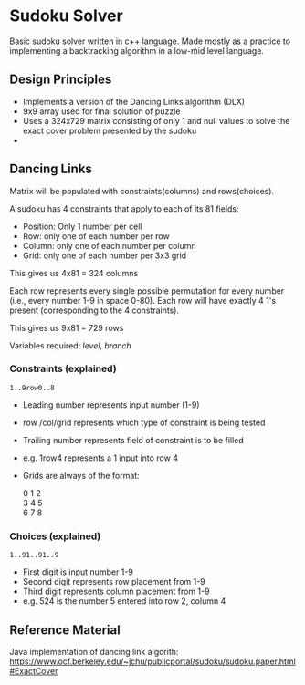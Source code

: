 # Sudoku Solver #

Basic sudoku solver written in c++ language. Made mostly as a practice to implementing a backtracking algorithm in a low-mid level language. 

## Design Principles ##

* Implements a version of the Dancing Links algorithm (DLX)
* 9x9 array used for final solution of puzzle
* Uses a 324x729 matrix consisting of only 1 and null values to solve the exact cover problem presented by the sudoku
*


## Dancing Links ##

Matrix will be populated with constraints(columns) and rows(choices).

A sudoku has 4 constraints that apply to each of its 81 fields:
* Position: Only 1 number per cell
* Row: only one of each number per row
* Column: only one of each number per column
* Grid: only one of each number per 3x3 grid

This gives us 4x81 = 324 columns

Each row represents every single possible permutation for every number (i.e., every number 1-9 in space 0-80). Each row will have exactly 4 1's present (corresponding to the 4 constraints).

This gives us 9x81 = 729 rows


Variables required: *level, branch*


### Constraints (explained) ###

`1..9row0..8`
* Leading number represents input number (1-9)
* row /col/grid represents which type of constraint is being tested
* Trailing number represents field of constraint is to be filled
* e.g. 1row4 represents a 1 input into row 4
* Grids are always of the format:  

  0 1 2  
  3 4 5  
  6 7 8  

### Choices (explained) ###

`1..91..91..9`
* First digit is input number 1-9
* Second digit represents row placement from 1-9
* Third digit represents column placement from 1-9
* e.g. 524 is the number 5 entered into row 2, column 4

## Reference Material ##

Java implementation of dancing link algorith:
https://www.ocf.berkeley.edu/~jchu/publicportal/sudoku/sudoku.paper.html#ExactCover
